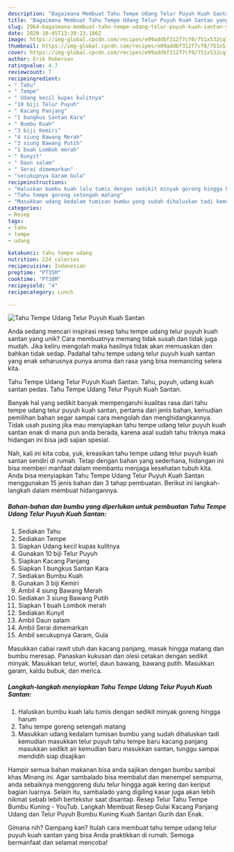 ```yaml
---
description: "Bagaimana Membuat Tahu Tempe Udang Telur Puyuh Kuah Santan yang Enak Banget"
title: "Bagaimana Membuat Tahu Tempe Udang Telur Puyuh Kuah Santan yang Enak Banget"
slug: 2964-bagaimana-membuat-tahu-tempe-udang-telur-puyuh-kuah-santan-yang-enak-banget
date: 2020-10-05T13:39:23.186Z
image: https://img-global.cpcdn.com/recipes/e09addbf312f7cf0/751x532cq70/tahu-tempe-udang-telur-puyuh-kuah-santan-foto-resep-utama.jpg
thumbnail: https://img-global.cpcdn.com/recipes/e09addbf312f7cf0/751x532cq70/tahu-tempe-udang-telur-puyuh-kuah-santan-foto-resep-utama.jpg
cover: https://img-global.cpcdn.com/recipes/e09addbf312f7cf0/751x532cq70/tahu-tempe-udang-telur-puyuh-kuah-santan-foto-resep-utama.jpg
author: Erik Roberson
ratingvalue: 4.7
reviewcount: 7
recipeingredient:
- " Tahu"
- " Tempe"
- " Udang kecil kupas kulitnya"
- "10 biji Telur Puyuh"
- " Kacang Panjang"
- "1 bungkus Santan Kara"
- " Bumbu Kuah"
- "3 biji Kemiri"
- "4 siung Bawang Merah"
- "3 siung Bawang Putih"
- "1 buah Lombok merah"
- " Kunyit"
- " Daun salam"
- " Serai dimemarkan"
- "secukupnya Garam Gula"
recipeinstructions:
- "Haluskan bumbu kuah lalu tumis dengan sedikit minyak goreng hingga harum"
- "Tahu tempe goreng setengah matang"
- "Masukkan udang kedalam tumisan bumbu yang sudah dihaluskan tadi kemudian masukkan telur puyuh tahu tempe baru kacang panjang masukkan sedikit air kemudian baru masukkan santan, tunggu sampai mendidih siap disajikan"
categories:
- Resep
tags:
- tahu
- tempe
- udang

katakunci: tahu tempe udang 
nutrition: 224 calories
recipecuisine: Indonesian
preptime: "PT35M"
cooktime: "PT38M"
recipeyield: "4"
recipecategory: Lunch

---
```



![Tahu Tempe Udang Telur Puyuh Kuah Santan](https://img-global.cpcdn.com/recipes/e09addbf312f7cf0/751x532cq70/tahu-tempe-udang-telur-puyuh-kuah-santan-foto-resep-utama.jpg)

Anda sedang mencari inspirasi resep tahu tempe udang telur puyuh kuah santan yang unik? Cara membuatnya memang tidak susah dan tidak juga mudah. Jika keliru mengolah maka hasilnya tidak akan memuaskan dan bahkan tidak sedap. Padahal tahu tempe udang telur puyuh kuah santan yang enak seharusnya punya aroma dan rasa yang bisa memancing selera kita.

Tahu Tempe Udang Telur Puyuh Kuah Santan. Tahu, puyuh, udang kuah santan pedas. Tahu Tempe Udang Telur Puyuh Kuah Santan.

Banyak hal yang sedikit banyak mempengaruhi kualitas rasa dari tahu tempe udang telur puyuh kuah santan, pertama dari jenis bahan, kemudian pemilihan bahan segar sampai cara mengolah dan menghidangkannya. Tidak usah pusing jika mau menyiapkan tahu tempe udang telur puyuh kuah santan enak di mana pun anda berada, karena asal sudah tahu triknya maka hidangan ini bisa jadi sajian spesial.


Nah, kali ini kita coba, yuk, kreasikan tahu tempe udang telur puyuh kuah santan sendiri di rumah. Tetap dengan bahan yang sederhana, hidangan ini bisa memberi manfaat dalam membantu menjaga kesehatan tubuh kita. Anda bisa menyiapkan Tahu Tempe Udang Telur Puyuh Kuah Santan menggunakan 15 jenis bahan dan 3 tahap pembuatan. Berikut ini langkah-langkah dalam membuat hidangannya.

<!--inarticleads1-->

##### Bahan-bahan dan bumbu yang diperlukan untuk pembuatan Tahu Tempe Udang Telur Puyuh Kuah Santan:

1. Sediakan  Tahu
1. Sediakan  Tempe
1. Siapkan  Udang kecil kupas kulitnya
1. Gunakan 10 biji Telur Puyuh
1. Siapkan  Kacang Panjang
1. Siapkan 1 bungkus Santan Kara
1. Sediakan  Bumbu Kuah
1. Gunakan 3 biji Kemiri
1. Ambil 4 siung Bawang Merah
1. Sediakan 3 siung Bawang Putih
1. Siapkan 1 buah Lombok merah
1. Sediakan  Kunyit
1. Ambil  Daun salam
1. Ambil  Serai dimemarkan
1. Ambil secukupnya Garam, Gula


Masukkan cabai rawit utuh dan kacang panjang, masak hingga matang dan bumbu meresap. Panaskan kukusan dan olesi cetakan dengan sedikit minyak. Masukkan telur, wortel, daun bawang, bawang putih. Masukkan garam, kaldu bubuk, dan merica. 

<!--inarticleads2-->

##### Langkah-langkah menyiapkan Tahu Tempe Udang Telur Puyuh Kuah Santan:

1. Haluskan bumbu kuah lalu tumis dengan sedikit minyak goreng hingga harum
1. Tahu tempe goreng setengah matang
1. Masukkan udang kedalam tumisan bumbu yang sudah dihaluskan tadi kemudian masukkan telur puyuh tahu tempe baru kacang panjang masukkan sedikit air kemudian baru masukkan santan, tunggu sampai mendidih siap disajikan


Hampir semua bahan makanan bisa anda sajikan dengan bumbu sambal khas Minang ini. Agar sambalado bisa membalut dan menempel sempurna, anda sebaiknya menggoreng dulu telur hingga agak kering dan keriput bagian luarnya. Selain itu, sambalado yang digiling kasar juga akan lebih nikmat sebab lebih bertekstur saat disantap. Resep Telur Tahu Tempe Bumbu Kuning - YouTub. Langkah Membuat Resep Gulai Kacang Panjang Udang dan Telur Puyuh Bumbu Kuning Kuah Santan Gurih dan Enak. 

Gimana nih? Gampang kan? Itulah cara membuat tahu tempe udang telur puyuh kuah santan yang bisa Anda praktikkan di rumah. Semoga bermanfaat dan selamat mencoba!

